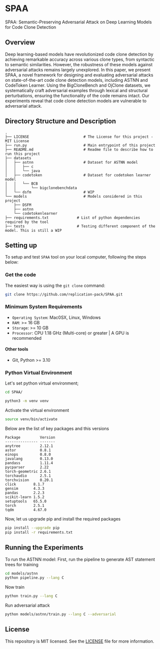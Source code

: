 # SPAA
SPAA: Semantic-Preserving Adversarial Attack on Deep Learning Models for Code Clone Detection
## Overview
Deep learning-based models have revolutionized code clone detection by achieving remarkable accuracy across various clone types, from syntactic to semantic similarities. However, the robustness of these models against adversarial attacks remains largely unexplored. In this paper, we present SPAA, a novel framework for designing and evaluating adversarial attacks on state-of-the-art code clone detection models, including ASTNN and CodeToken Learner. Using the BigCloneBench and OjClone datasets, we systematically craft adversarial examples through lexical and structural perturbations, ensuring the functionality of the code remains intact. Our experiments reveal that code clone detection models are vulnerable to adversarial attack.

## Directory Structure and Description
```
.
├── LICENSE                         # The License for this project - MIT License
├── run.py                          # Main entrypoint of this project
├── README.md                       # Readme file to describe how to run this project
├── datasets
│   ├── astnn                       # Dataset for ASTNN model
│   │   ├── c
│   │   └── java
│   ├── codetoken                   # Dataset for codetoken learner model
│   │   └── BCB
│   │       └── bigclonebenchdata   
│   └── dsfm                        # WIP
└── models                          # Models considered in this project
    ├── DSFM
    ├── astnn
    └── codetokenlearner
├── requirements.txt             # List of python dependencies required by the tool
├── tests                        # Testing different component of the model. This is still a WIP
```


## Setting up 
To setup and test `SPAA` tool on your local computer, following the steps below:
### Get the code
The easiest way is using the `git clone` command:

```bash
git clone https://github.com/replication-pack/SPAA.git
```
### Minimum System Requirements
- `Operating System`: Mac0SX, Linux, Windows
- `RAM`: >= 16 GB
- `Storage`: >= 10 GB
- `Processor`: CPU 1.18 GHz (Multi-core) or greater | A GPU is recommended
#### Other tools
- Git, Python >= 3.10
### Python Virtual Environment
Let's set python virtual environment;

```bash
cd SPAA/

python3 -m venv venv
```
Activate the virtual environment 

```bash
source venv/bin/activate
```
Below are the list of key packages and this versions 
```
Package         Version
--------------- -------
anytree         2.12.1
astor           0.8.1
einops          0.8.0
javalang        0.13.0
pandass         1.11.4
pycparser       2.22
torch-geometric 2.6.1
torchaudio      2.5.1
torchvision     0.20.1
click        8.1.7
gensim       4.3.3
pandas       2.2.3
scikit-learn 1.5.2
setuptools   65.5.0
torch        2.5.1
tqdm         4.67.0
```

Now, let us upgrade pip and install the required packages
```bash
pip install --upgrade pip
pip install -r requirements.txt
```

## Running the Experiments
To run the ASTNN model:
First, run the pipeline to generate AST statement trees for training
```bash
cd models/astnn
python pipeline.py --lang C 
```
Now train
```bash
python train.py --lang C 
```

Run adversarial attack
```bash
python models/astnn/train.py --lang C --adversarial
```

## License
This repository is MIT licensed. See the [LICENSE](./LICENSE) file for more information.
